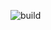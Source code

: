 ![build](https://github.com/metao1/flux-http-module/actions/workflows/gradle-publish.yml/badge.svg)
